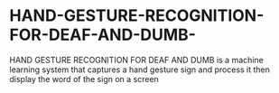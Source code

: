 # HAND-GESTURE-RECOGNITION-FOR-DEAF-AND-DUMB-
HAND GESTURE RECOGNITION FOR DEAF AND DUMB  is a machine learning system that captures a hand gesture sign and process it then display the word of the sign on a screen
